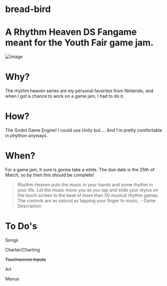 # bread-bird


# A Rhythm Heaven DS Fangame meant for the Youth Fair game jam.

![image](https://github.com/CoolGrazer/bread-bird/assets/82912657/08389bab-006a-4343-b4a3-ef0292551372)


# Why?

The rhythm heaven series are my personal favorites from Nintendo, and when I got a chance to work on a game jam, I had to do it.

# How?

The Godot Game Engine! I could use Unity but....
And I'm pretty comfortable in phython anyways.

# When?

For a game jam, it sure is gonna take a while. The due date is the 25th of March, so by then this should be complete!


> Rhythm Heaven puts the music in your hands and some rhythm in your life. Let the music move you as you tap and slide your stylus on the touch screen to the beat of more than 50 musical rhythm games. The controls are as natural as tapping your finger to music. - Game Description

# To Do's

Songs

Charter/Charting

~~Touchscreen Inputs~~

Art

Menus

